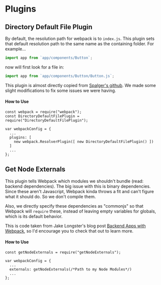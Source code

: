 Plugins
=======

Directory Default File Plugin
-----------------------------
By default, the resolution path for webpack is to `index.js`. This plugin sets that default resolution path to the same name as the containing folder. For example...

```js
import app from `app/components/Button`;
```

now will first look for a file in:

```js
import app from `app/components/Button/Button.js`;
```

This plugin is almost directly copied from [Spalger's github](https://github.com/spalger/webpack-directory-name-as-main). We made some slight modifications to fix some issues we were having.

#### How to Use
```
const webpack = require("webpack");
const DirectoryDefaultFilePlugin = require("DirectoryDefaultFilePlugin");

var webpackConfig = {
  ...
  plugins: [
    new webpack.ResolverPlugin([ new DirectoryDefaultFilePlugin() ])
  ]
  ...
};
```

Get Node Externals
------------------
This plugin tells Webpack which modules we shouldn't bundle (read: backend dependencies). The big issue with this is binary dependencies. Since these aren't Javascript, Webpack kinda throws a fit and can't figure what it should do. So we don't compile them.

Also, we directly specify these dependencies as "commonjs" so that Webpack will `require` these, instead of leaving empty variables for globals, which is its default behavior.

This is code taken from Jake Longster's blog post [Backend Apps with Webpack](http://jlongster.com/Backend-Apps-with-Webpack--Part-I), so I'd encourage you to check that out to learn more.

#### How to Use
```
const getNodeExternals = require("getNodeExternals");

var webpackConfig = {
  ...
  externals: getNodeExternals(/*Path to my Node Modules*/)
  ...
};
```
